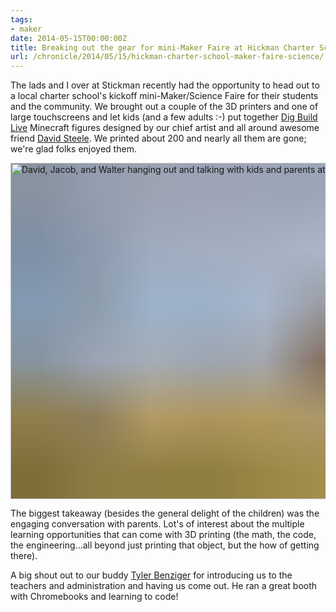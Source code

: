 ```yaml
---
tags:
- maker
date: 2014-05-15T00:00:00Z
title: Breaking out the gear for mini-Maker Faire at Hickman Charter School
url: /chronicle/2014/05/15/hickman-charter-school-maker-faire-science/
---
```


The lads and I over at Stickman recently had the opportunity to head out to a local charter school's kickoff mini-Maker/Science Faire for their students and the community. We brought out a couple of the 3D printers and one of large touchscreens and let kids (and a few adults :-) put together [Dig Build Live](http://www.digbuildlive.com/) Minecraft figures designed by our chief artist and all around awesome friend <a href="https://twitter.com/BootBuckaroo">David Steele</a>. We printed about 200 and nearly all them are gone; we're glad folks enjoyed them.

<img decoding="async" loading="lazy" width="800" height="538" style="background-size: cover;
          background-image: url('data:image/svg+xml;charset=utf-8,%3Csvg xmlns=\'http%3A//www.w3.org/2000/svg\' xmlns%3Axlink=\'http%3A//www.w3.org/1999/xlink\' viewBox=\'0 0 1280 853\'%3E%3Cfilter id=\'b\' color-interpolation-filters=\'sRGB\'%3E%3CfeGaussianBlur stdDeviation=\'.5\'%3E%3C/feGaussianBlur%3E%3CfeComponentTransfer%3E%3CfeFuncA type=\'discrete\' tableValues=\'1 1\'%3E%3C/feFuncA%3E%3C/feComponentTransfer%3E%3C/filter%3E%3Cimage filter=\'url(%23b)\' x=\'0\' y=\'0\' height=\'100%25\' width=\'100%25\' xlink%3Ahref=\'data%3Aimage/png;base64,iVBORw0KGgoAAAANSUhEUgAAAAkAAAAGCAIAAACepSOSAAAACXBIWXMAAC4jAAAuIwF4pT92AAAAs0lEQVQI1wGoAFf/AImSoJSer5yjs52ktp2luJuluKOpuJefsoCNowB+kKaOm66grL+krsCnsMGrt8m1u8mzt8OVoLIAhJqzjZ2tnLLLnLHJp7fNmpyjqbPCqLrRjqO7AIeUn5ultaWtt56msaSnroZyY4mBgLq7wY6TmwCRfk2Pf1uzm2WulV+xmV6rmGyQfFm3nWSBcEIAfm46jX1FkH5Djn5AmodGo49MopBLlIRBfG8yj/dfjF5frTUAAAAASUVORK5CYII=\'%3E%3C/image%3E%3C/svg%3E');" src="https://storage.googleapis.com/jdr-public-imgs/blog-archive/2014/05/20140515_182020_634.jpg" alt="David, Jacob, and Walter hanging out and talking with kids and parents at Hickman Charter School Maker Faire" />

The biggest takeaway (besides the general delight of the children) was the engaging conversation with parents. Lot's of interest about the multiple learning opportunities that can come with 3D printing (the math, the code, the engineering...all beyond just printing that object, but the how of getting there).

A big shout out to our buddy [Tyler Benziger](https://twitter.com/tybenz) for introducing us to the teachers and administration and having us come out. He ran a great booth with Chromebooks and learning to code!
